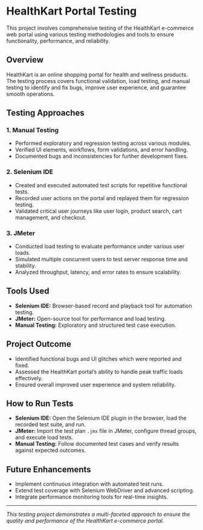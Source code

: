 # HealthKart Portal Testing

This project involves comprehensive testing of the HealthKart e-commerce web portal using various testing methodologies and tools to ensure functionality, performance, and reliability.

## Overview

HealthKart is an online shopping portal for health and wellness products. The testing process covers functional validation, load testing, and manual testing to identify and fix bugs, improve user experience, and guarantee smooth operations.

## Testing Approaches

### 1. Manual Testing
- Performed exploratory and regression testing across various modules.
- Verified UI elements, workflows, form validations, and error handling.
- Documented bugs and inconsistencies for further development fixes.

### 2. Selenium IDE
- Created and executed automated test scripts for repetitive functional tests.
- Recorded user actions on the portal and replayed them for regression testing.
- Validated critical user journeys like user login, product search, cart management, and checkout.

### 3. JMeter
- Conducted load testing to evaluate performance under various user loads.
- Simulated multiple concurrent users to test server response time and stability.
- Analyzed throughput, latency, and error rates to ensure scalability.

## Tools Used
- **Selenium IDE:** Browser-based record and playback tool for automation testing.
- **JMeter:** Open-source tool for performance and load testing.
- **Manual Testing:** Exploratory and structured test case execution.

## Project Outcome
- Identified functional bugs and UI glitches which were reported and fixed.
- Assessed the HealthKart portal’s ability to handle peak traffic loads effectively.
- Ensured overall improved user experience and system reliability.

## How to Run Tests

- **Selenium IDE:** Open the Selenium IDE plugin in the browser, load the recorded test suite, and run.
- **JMeter:** Import the test plan `.jmx` file in JMeter, configure thread groups, and execute load tests.
- **Manual Testing:** Follow documented test cases and verify results against expected outcomes.

## Future Enhancements
- Implement continuous integration with automated test runs.
- Extend test coverage with Selenium WebDriver and advanced scripting.
- Integrate performance monitoring tools for real-time insights.

---

*This testing project demonstrates a multi-faceted approach to ensure the quality and performance of the HealthKart e-commerce portal.*
